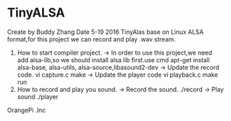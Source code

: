 # TinyALSA
Create by Buddy Zhang
Date 5-19 2016
TinyAlas base on Linux ALSA format,for this project we can record and play .wav stream.
1. How to start compiler project.
-> In order to use this project,we need add alsa-lib,so we should install alsa lib first.use cmd
       apt-get install alsa-base, alsa-utils, alsa-source,libasound2-dev
-> Update the record code.
       vi capture.c
       make 
-> Update the player code
       vi playback.c
       make run
2. How to record and play you sound.
   -> Record the sound.
       ./record
   -> Play sound
       ./player

OrangePi .Inc
